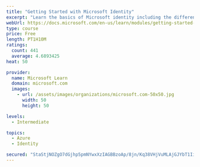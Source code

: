 ```yaml
---
title: "Getting Started with Microsoft Identity"
excerpt: "Learn the basics of Microsoft identity including the different types of tokens, account types, and supported topologies."
webUrl: https://docs.microsoft.com/en-us/learn/modules/getting-started-identity/
type: course
price: Free
length: PT1H10M
ratings:
  count: 441
  average: 4.6893425
heat: 50

provider:
  name: Microsoft Learn
  domain: microsoft.com
  images:
    - url: /assets/images/organizations/microsoft.com-50x50.jpg
      width: 50
      height: 50

levels:
  - Intermediate

topics:
  - Azure
  - Identity

secured: "StaStjNOZgO7dGjhp5pmNYwxXzIAGBBzoAp/8jn/Kq38VHjVuMLAjGJYbT1IiH8pmspPbFvdWU8FwkAhchhhFMh+RLyhNhvAgFbldvKz4wAeMT9DlJWRFtRFFURvJrway54wTr5jcB99/VWW/BbGYeafuQ2X17qjsRQQEf2blXzeAHaeYS4E4r8IZffFx/O19BKudw+Z7wUxa3Y1iGJQmPjoAAQ7Vs3TQzCSxmBRPxkPme8uEKj/mNlnWgoqm/bz1m0pQwf+yhMoUMQ9OgY9y29IKpRFFuZX0Di8UNgr4YLL4CQnk2DsSKfs3McAouUhereTkjQShG9uObJpw4eAYShxQpyy+IRzrBdKyjUUn13GxWAc4vsTd0zJPYqB9UuGwZCYx3LyK16IHEEFV5cD7oyPGuvBDI58djBbtcKNXSc=;kFo2EkF2Px/MC/raQPF0pA=="
---
```


